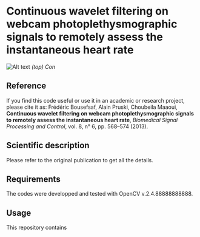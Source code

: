 # Continuous wavelet filtering on webcam photoplethysmographic signals to remotely assess the instantaneous heart rate


![Alt text](illustrations/overview.png?raw=true "General overview")
*(top) Con*


## Reference

If you find this code useful or use it in an academic or research project, please cite it as: 
Frédéric Bousefsaf, Alain Pruski, Choubeila Maaoui, **Continuous wavelet filtering on webcam photoplethysmographic signals to remotely assess the instantaneous heart rate**, *Biomedical Signal Processing and Control*, vol. 8, n° 6, pp. 568–574 (2013).


## Scientific description

Please refer to the original publication to get all the details.


## Requirements
The codes were developped and tested with OpenCV v.2.4.88888888888.


## Usage

This repository contains
